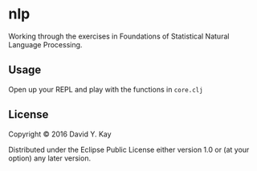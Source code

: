 # nlp

Working through the exercises in Foundations of Statistical Natural Language Processing.

## Usage

Open up your REPL and play with the functions in `core.clj`

## License

Copyright © 2016 David Y. Kay

Distributed under the Eclipse Public License either version 1.0 or (at
your option) any later version.
